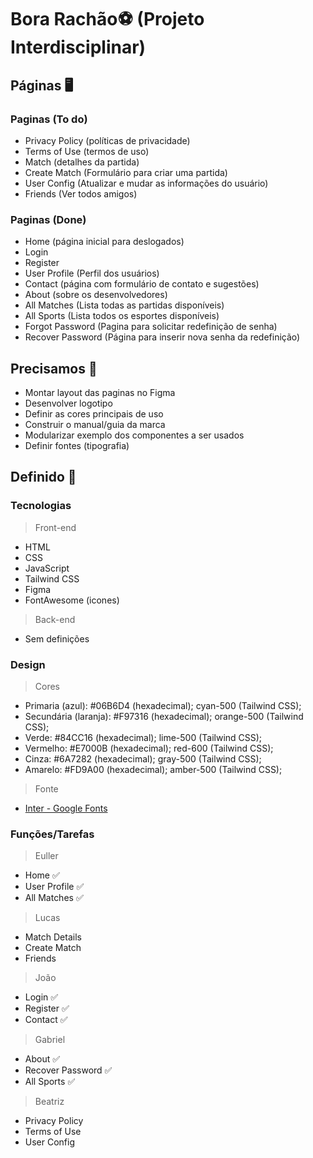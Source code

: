 # Bora Rachão⚽ (Projeto Interdisciplinar)

## Páginas 🖥️

### Paginas (To do)

- Privacy Policy (políticas de privacidade)
- Terms of Use (termos de uso)
- Match (detalhes da partida)
- Create Match (Formulário para criar uma partida)
- User Config (Atualizar e mudar as informações do usuário)
- Friends (Ver todos amigos)

### Paginas (Done)
- Home (página inicial para deslogados)
- Login
- Register
- User Profile (Perfil dos usuários)
- Contact (página com formulário de contato e sugestões)
- About (sobre os desenvolvedores)
- All Matches (Lista todas as partidas disponíveis)
- All Sports (Lista todos os esportes disponíveis)
- Forgot Password (Pagina para solicitar redefinição de senha)
- Recover Password (Página para inserir nova senha da redefinição)

## Precisamos 📌

- Montar layout das paginas no Figma
- Desenvolver logotipo
- Definir as cores principais de uso
- Construir o manual/guia da marca
- Modularizar exemplo dos componentes a ser usados
- Definir fontes (tipografia)

## Definido 🤝

### Tecnologias

> Front-end
- HTML
- CSS
- JavaScript
- Tailwind CSS
- Figma
- FontAwesome (icones)

> Back-end

- Sem definições

### Design

> Cores

- Primaria (azul): #06B6D4 (hexadecimal); cyan-500 (Tailwind CSS); 
- Secundária (laranja): #F97316 (hexadecimal); orange-500 (Tailwind CSS);
- Verde: #84CC16 (hexadecimal); lime-500 (Tailwind CSS);
- Vermelho: #E7000B (hexadecimal); red-600 (Tailwind CSS);
- Cinza: #6A7282 (hexadecimal); gray-500 (Tailwind CSS);
- Amarelo: #FD9A00 (hexadecimal); amber-500 (Tailwind CSS);

> Fonte
- [Inter - Google Fonts](https://fonts.google.com/specimen/Inter?query=inter)

### Funções/Tarefas

> Euller
- Home ✅
- User Profile ✅
- All Matches ✅

> Lucas
- Match Details
- Create Match
- Friends

> João
- Login ✅
- Register ✅
- Contact ✅

> Gabriel
- About ✅
- Recover Password ✅
- All Sports ✅

> Beatriz
- Privacy Policy
- Terms of Use
- User Config
